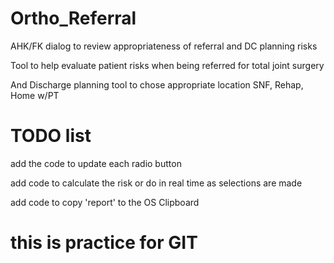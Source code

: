 # Ortho_Referral
AHK/FK dialog to review appropriateness of referral and DC planning risks

Tool to help evaluate patient risks when being referred for total joint surgery

And Discharge planning tool to chose appropriate location SNF, Rehap, Home w/PT

# TODO list 

add the code to update each radio button 

add code to calculate the risk or do in real time as selections are made 

add code to copy 'report' to the OS Clipboard  

# this is practice for GIT

